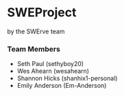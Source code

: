 # SWEProject
by the SWErve team

### Team Members
* Seth Paul (sethyboy20)
* Wes Ahearn (wesahearn)
* Shannon Hicks (shanhix1-personal)
* Emily Anderson (Em-Anderson)
